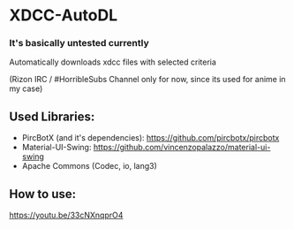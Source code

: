 # XDCC-AutoDL
### It's basically untested currently
Automatically downloads xdcc files with selected criteria

(Rizon IRC / #HorribleSubs Channel only for now, since its used for anime in my case)

## Used Libraries:
- PircBotX (and it's dependencies): https://github.com/pircbotx/pircbotx
- Material-UI-Swing: https://github.com/vincenzopalazzo/material-ui-swing
- Apache Commons (Codec, io, lang3)

## How to use:
https://youtu.be/33cNXnqprO4
